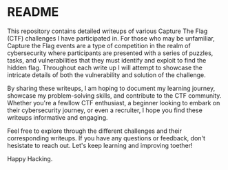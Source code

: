 # README

This repository contains detailed writeups of various Capture The Flag (CTF) challenges I have participated in. For those who may be unfamiliar, Capture the Flag events are a type of competition in the realm of cybersecurity where participants are presented with a series of puzzles, tasks, and vulnerabilities that they must identify and exploit to find the hidden flag. Throughout each write up I will attempt to showcase the intricate details of both the vulnerability and solution of the challenge.

By sharing these writeups, I am hoping to document my learning journey, showcase my problem-solving skills, and contribute to the CTF community. Whether you're a fewllow CTF enthusiast, a beginner looking to embark on their cybersecurity journey, or even a recruiter, I hope you find these writeups informative and engaging.

Feel free to explore through the different challenges and their corresponding writeups. If you have any questions or feedback, don't hesistate to reach out. Let's keep learning and improving toether!

Happy Hacking.
